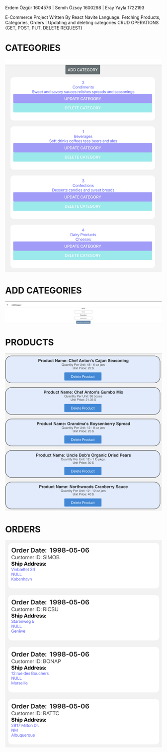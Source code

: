 
Erdem Özgür 1604576 | Semih Özsoy 1600298 | Eray Yayla 1722193

E-Commerce Project Written By React Navite Language.
Fetching Products, Categories, Orders | Updating and deleting categories
CRUD OPERATIONS (GET, POST, PUT, DELETE REQUEST)

# CATEGORIES
![Alt text](https://github.com/erdemozgur/e-commerce-BAU/blob/main/Photos/CATEGORIES.png)

# ADD CATEGORIES
![Alt text](https://github.com/erdemozgur/e-commerce-BAU/blob/main/Photos/ADD_CATEGORIES.png)

# PRODUCTS
![Alt text](https://github.com/erdemozgur/e-commerce-BAU/blob/main/Photos/PRODUCTS.png)

# ORDERS
![Alt text](https://github.com/erdemozgur/e-commerce-BAU/blob/main/Photos/ORDERS.png)











